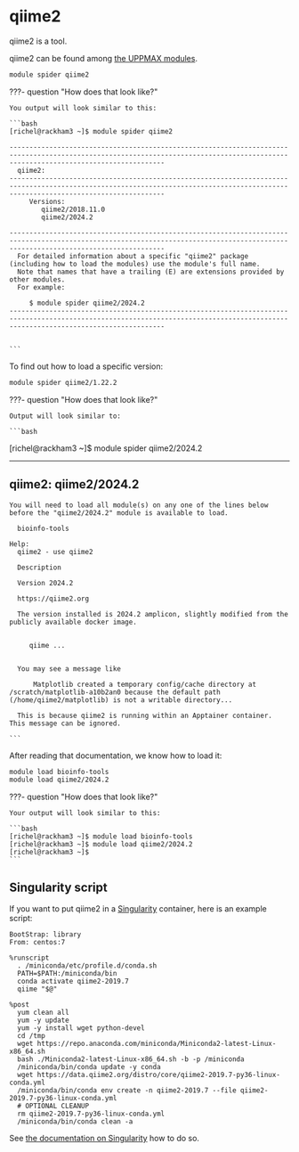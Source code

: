# qiime2

qiime2 is a tool.

qiime2 can be found among [the UPPMAX modules](../cluster_guides/modules.md).

```bash
module spider qiime2
```

???- question "How does that look like?"

    You output will look similar to this:

    ```bash
    [richel@rackham3 ~]$ module spider qiime2

    -----------------------------------------------------------------------------------------------------------------------------------------------------------------------------------
      qiime2:
    -----------------------------------------------------------------------------------------------------------------------------------------------------------------------------------
         Versions:
            qiime2/2018.11.0
            qiime2/2024.2

    -----------------------------------------------------------------------------------------------------------------------------------------------------------------------------------
      For detailed information about a specific "qiime2" package (including how to load the modules) use the module's full name.
      Note that names that have a trailing (E) are extensions provided by other modules.
      For example:

         $ module spider qiime2/2024.2
    -----------------------------------------------------------------------------------------------------------------------------------------------------------------------------------

     
    ```

To find out how to load a specific version:

```bash
module spider qiime2/1.22.2
```

???- question "How does that look like?"

    Output will look similar to:

    ```bash
[richel@rackham3 ~]$ module spider qiime2/2024.2

-----------------------------------------------------------------------------------------------------------------------------------------------------------------------------------
  qiime2: qiime2/2024.2
-----------------------------------------------------------------------------------------------------------------------------------------------------------------------------------

    You will need to load all module(s) on any one of the lines below before the "qiime2/2024.2" module is available to load.

      bioinfo-tools
 
    Help:
      qiime2 - use qiime2 
      
      Description
      
      Version 2024.2
      
      https://qiime2.org
      
      The version installed is 2024.2 amplicon, slightly modified from the publicly available docker image.
      
      
         qiime ...
      
      
      You may see a message like 
      
          Matplotlib created a temporary config/cache directory at /scratch/matplotlib-a10b2an0 because the default path (/home/qiime2/matplotlib) is not a writable directory...
      
      This is because qiime2 is running within an Apptainer container. This message can be ignored.
      
    ```      

After reading that documentation, we know how to load it:

```bash
module load bioinfo-tools 
module load qiime2/2024.2
```

???- question "How does that look like?"

    Your output will look similar to this:

    ```bash
    [richel@rackham3 ~]$ module load bioinfo-tools 
    [richel@rackham3 ~]$ module load qiime2/2024.2
    [richel@rackham3 ~]$ 
    ```

## Singularity script

If you want to put qiime2 in a [Singularity](singularity.md) container,
here is an example script:

```singularity
BootStrap: library
From: centos:7

%runscript
  . /miniconda/etc/profile.d/conda.sh
  PATH=$PATH:/miniconda/bin
  conda activate qiime2-2019.7
  qiime "$@"

%post
  yum clean all
  yum -y update
  yum -y install wget python-devel
  cd /tmp
  wget https://repo.anaconda.com/miniconda/Miniconda2-latest-Linux-x86_64.sh
  bash ./Miniconda2-latest-Linux-x86_64.sh -b -p /miniconda
  /miniconda/bin/conda update -y conda
  wget https://data.qiime2.org/distro/core/qiime2-2019.7-py36-linux-conda.yml
  /miniconda/bin/conda env create -n qiime2-2019.7 --file qiime2-2019.7-py36-linux-conda.yml
  # OPTIONAL CLEANUP
  rm qiime2-2019.7-py36-linux-conda.yml
  /miniconda/bin/conda clean -a
```

See [the documentation on Singularity](singularity.md)
how to do so.